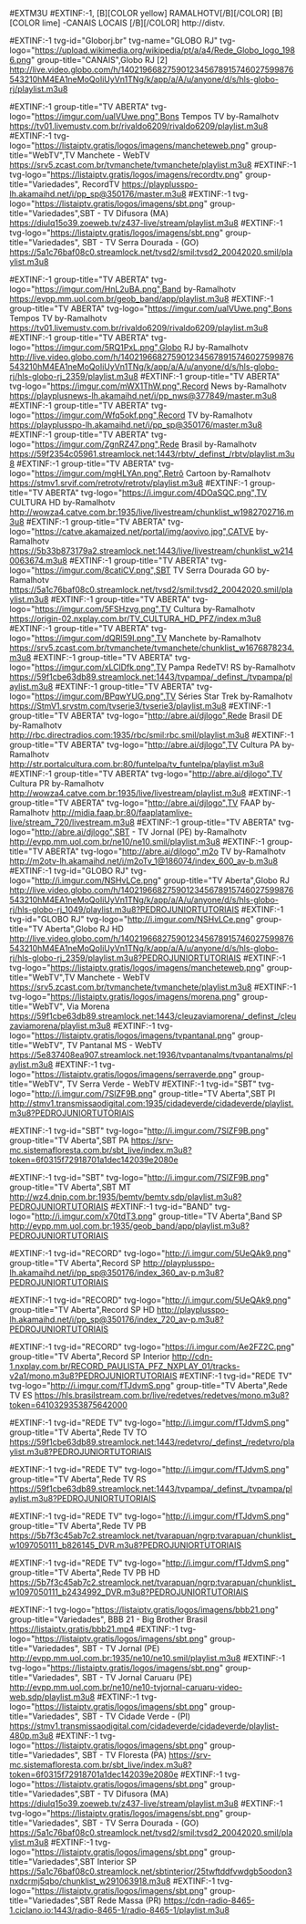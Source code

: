 
#EXTM3U
#EXTINF:-1, [B][COLOR  yellow] RAMALHOTV[/B][/COLOR]  [B][COLOR lime] -CANAIS LOCAIS [/B][/COLOR]
http://distv.

#EXTINF:-1 tvg-id="Globorj.br" tvg-name="GLOBO RJ" tvg-logo="https://upload.wikimedia.org/wikipedia/pt/a/a4/Rede_Globo_logo_1986.png" group-title="CANAIS",Globo RJ [2]
http://live.video.globo.com/h/1402196682759012345678915746027599876543210hM4EA1neMoQoIiUyVn1TNg/k/app/a/A/u/anyone/d/s/hls-globo-rj/playlist.m3u8

#EXTINF:-1 group-title="TV ABERTA" tvg-logo="https://imgur.com/ualVUwe.png",Bons Tempos TV by-Ramalhotv
https://tv01.livemustv.com.br/rivaldo6209/rivaldo6209/playlist.m3u8
#EXTINF:-1 tvg-logo="https://listaiptv.gratis/logos/imagens/mancheteweb.png" group-title="WebTV",TV Manchete - WebTV
https://srv5.zcast.com.br/tvmanchete/tvmanchete/playlist.m3u8
#EXTINF:-1 tvg-logo="https://listaiptv.gratis/logos/imagens/recordtv.png" group-title="Variedades", RecordTV
https://playplusspo-lh.akamaihd.net/i/pp_sp@350176/master.m3u8
#EXTINF:-1 tvg-logo="https://listaiptv.gratis/logos/imagens/sbt.png" group-title="Variedades",SBT - TV Difusora (MA)
https://diulq15o39.zoeweb.tv/z437-live/stream/playlist.m3u8
#EXTINF:-1 tvg-logo="https://listaiptv.gratis/logos/imagens/sbt.png" group-title="Variedades", SBT - TV Serra Dourada - (GO)
https://5a1c76baf08c0.streamlock.net/tvsd2/smil:tvsd2_20042020.smil/playlist.m3u8

#EXTINF:-1 group-title="TV ABERTA" tvg-logo="https://imgur.com/HnL2uBA.png",Band by-Ramalhotv
https://evpp.mm.uol.com.br/geob_band/app/playlist.m3u8
#EXTINF:-1 group-title="TV ABERTA" tvg-logo="https://imgur.com/ualVUwe.png",Bons Tempos TV by-Ramalhotv
https://tv01.livemustv.com.br/rivaldo6209/rivaldo6209/playlist.m3u8
#EXTINF:-1 group-title="TV ABERTA" tvg-logo="https://imgur.com/5RQ1PxL.png",Globo RJ by-Ramalhotv
http://live.video.globo.com/h/1402196682759012345678915746027599876543210hM4EA1neMoQoIiUyVn1TNg/k/app/a/A/u/anyone/d/s/hls-globo-rj/hls-globo-rj_2359/playlist.m3u8
#EXTINF:-1 group-title="TV ABERTA" tvg-logo="https://imgur.com/mWX1ThW.png",Record News by-Ramalhotv
https://playplusnews-lh.akamaihd.net/i/pp_nws@377849/master.m3u8
#EXTINF:-1 group-title="TV ABERTA" tvg-logo="https://imgur.com/Wfq5okf.png",Record TV by-Ramalhotv
https://playplusspo-lh.akamaihd.net/i/pp_sp@350176/master.m3u8
#EXTINF:-1 group-title="TV ABERTA" tvg-logo="https://imgur.com/ZgnRZ47.png",Rede Brasil by-Ramalhotv
https://59f2354c05961.streamlock.net:1443/rbtv/_definst_/rbtv/playlist.m3u8
#EXTINF:-1 group-title="TV ABERTA" tvg-logo="https://imgur.com/mgHLYAn.png",Retrô Cartoon by-Ramalhotv
https://stmv1.srvif.com/retrotv/retrotv/playlist.m3u8
#EXTINF:-1 group-title="TV ABERTA" tvg-logo="https://i.imgur.com/4DOaSQC.png",TV CULTURA HD by-Ramalhotv
http://wowza4.catve.com.br:1935/live/livestream/chunklist_w1982702716.m3u8
#EXTINF:-1 group-title="TV ABERTA" tvg-logo="https://catve.akamaized.net/portal/img/aovivo.jpg",CATVE by-Ramalhotv
https://5b33b873179a2.streamlock.net:1443/live/livestream/chunklist_w2140063674.m3u8
#EXTINF:-1 group-title="TV ABERTA" tvg-logo="https://imgur.com/8catiCV.png",SBT TV Serra Dourada GO by-Ramalhotv
https://5a1c76baf08c0.streamlock.net/tvsd2/smil:tvsd2_20042020.smil/playlist.m3u8
#EXTINF:-1 group-title="TV ABERTA" tvg-logo="https://imgur.com/5FSHzvg.png",TV Cultura by-Ramalhotv
https://origin-02.nxplay.com.br/TV_CULTURA_HD_PFZ/index.m3u8
#EXTINF:-1 group-title="TV ABERTA" tvg-logo="https://imgur.com/dQRl59I.png",TV Manchete by-Ramalhotv
https://srv5.zcast.com.br/tvmanchete/tvmanchete/chunklist_w1676878234.m3u8
#EXTINF:-1 group-title="TV ABERTA" tvg-logo="https://imgur.com/xLClDfk.png",TV Pampa RedeTV! RS by-Ramalhotv
https://59f1cbe63db89.streamlock.net:1443/tvpampa/_definst_/tvpampa/playlist.m3u8
#EXTINF:-1 group-title="TV ABERTA" tvg-logo="https://imgur.com/BPqwYUG.png",TV Séries Star Trek by-Ramalhotv
https://StmV1.srvstm.com/tvserie3/tvserie3/playlist.m3u8
#EXTINF:-1 group-title="TV ABERTA" tvg-logo="http://abre.ai/djlogo",Rede Brasil DE by-Ramalhotv
http://rbc.directradios.com:1935/rbc/smil:rbc.smil/playlist.m3u8
#EXTINF:-1 group-title="TV ABERTA" tvg-logo="http://abre.ai/djlogo",TV Cultura PA by-Ramalhotv
http://str.portalcultura.com.br:80/funtelpa/tv_funtelpa/playlist.m3u8
#EXTINF:-1 group-title="TV ABERTA" tvg-logo="http://abre.ai/djlogo",TV Cultura PR by-Ramalhotv
http://wowza4.catve.com.br:1935/live/livestream/playlist.m3u8
#EXTINF:-1 group-title="TV ABERTA" tvg-logo="http://abre.ai/djlogo",TV FAAP by-Ramalhotv
http://midia.faap.br:80/faaplatamlive-live/stream_720/livestream.m3u8
#EXTINF:-1 group-title="TV ABERTA" tvg-logo="http://abre.ai/djlogo",SBT - TV Jornal (PE) by-Ramalhotv
http://evpp.mm.uol.com.br/ne10/ne10.smil/playlist.m3u8
#EXTINF:-1 group-title="TV ABERTA" tvg-logo="http://abre.ai/djlogo",m2o TV by-Ramalhotv
http://m2otv-lh.akamaihd.net/i/m2oTv_1@186074/index_600_av-b.m3u8
#EXTINF:-1 tvg-id="GLOBO RJ" tvg-logo="http://i.imgur.com/NSHvLCe.png" group-title="TV Aberta",Globo RJ
http://live.video.globo.com/h/1402196682759012345678915746027599876543210hM4EA1neMoQoIiUyVn1TNg/k/app/a/A/u/anyone/d/s/hls-globo-rj/hls-globo-rj_1049/playlist.m3u8?PEDROJUNIORTUTORIAIS
#EXTINF:-1 tvg-id="GLOBO RJ" tvg-logo="http://i.imgur.com/NSHvLCe.png" group-title="TV Aberta",Globo RJ HD
http://live.video.globo.com/h/1402196682759012345678915746027599876543210hM4EA1neMoQoIiUyVn1TNg/k/app/a/A/u/anyone/d/s/hls-globo-rj/hls-globo-rj_2359/playlist.m3u8?PEDROJUNIORTUTORIAIS
#EXTINF:-1 tvg-logo="https://listaiptv.gratis/logos/imagens/mancheteweb.png" group-title="WebTV",TV Manchete - WebTV
https://srv5.zcast.com.br/tvmanchete/tvmanchete/playlist.m3u8
#EXTINF:-1 tvg-logo="https://listaiptv.gratis/logos/imagens/morena.png" group-title="WebTV", Via Morena
https://59f1cbe63db89.streamlock.net:1443/cleuzaviamorena/_definst_/cleuzaviamorena/playlist.m3u8
#EXTINF:-1 tvg-logo="https://listaiptv.gratis/logos/imagens/tvpantanal.png" group-title="WebTV", TV Pantanal MS - WebTV
https://5e837408ea907.streamlock.net:1936/tvpantanalms/tvpantanalms/playlist.m3u8
#EXTINF:-1 tvg-logo="https://listaiptv.gratis/logos/imagens/serraverde.png" group-title="WebTV", TV Serra Verde - WebTV
#EXTINF:-1 tvg-id="SBT" tvg-logo="http://i.imgur.com/7SlZF9B.png" group-title="TV Aberta",SBT PI
http://stmv1.transmissaodigital.com:1935/cidadeverde/cidadeverde/playlist.m3u8?PEDROJUNIORTUTORIAIS

#EXTINF:-1 tvg-id="SBT" tvg-logo="http://i.imgur.com/7SlZF9B.png" group-title="TV Aberta",SBT PA
https://srv-mc.sistemafloresta.com.br/sbt_live/index.m3u8?token=6f0315f72918701a1dec142039e2080e

#EXTINF:-1 tvg-id="SBT" tvg-logo="http://i.imgur.com/7SlZF9B.png" group-title="TV Aberta",SBT MT
http://wz4.dnip.com.br:1935/bemtv/bemtv.sdp/playlist.m3u8?PEDROJUNIORTUTORIAIS
#EXTINF:-1 tvg-id="BAND" tvg-logo="http://i.imgur.com/x70tdT3.png" group-title="TV Aberta",Band SP
http://evpp.mm.uol.com.br:1935/geob_band/app/playlist.m3u8?PEDROJUNIORTUTORIAIS

#EXTINF:-1 tvg-id="RECORD" tvg-logo="http://i.imgur.com/5UeQAk9.png" group-title="TV Aberta",Record SP
http://playplusspo-lh.akamaihd.net/i/pp_sp@350176/index_360_av-p.m3u8?PEDROJUNIORTUTORIAIS

#EXTINF:-1 tvg-id="RECORD" tvg-logo="http://i.imgur.com/5UeQAk9.png" group-title="TV Aberta",Record SP HD
http://playplusspo-lh.akamaihd.net/i/pp_sp@350176/index_720_av-p.m3u8?PEDROJUNIORTUTORIAIS

#EXTINF:-1 tvg-id="RECORD" tvg-logo="https://i.imgur.com/Ae2FZ2C.png" group-title="TV Aberta",Record SP Interior
http://cdn-1.nxplay.com.br/RECORD_PAULISTA_PFZ_NXPLAY_01/tracks-v2a1/mono.m3u8?PEDROJUNIORTUTORIAIS
#EXTINF:-1 tvg-id="REDE TV" tvg-logo="http://i.imgur.com/fTJdvmS.png" group-title="TV Aberta",Rede TV ES
https://hls.brasilstream.com.br/live/redetves/redetves/mono.m3u8?token=6410329353875642000

#EXTINF:-1 tvg-id="REDE TV" tvg-logo="http://i.imgur.com/fTJdvmS.png" group-title="TV Aberta",Rede TV TO
https://59f1cbe63db89.streamlock.net:1443/redetvro/_definst_/redetvro/playlist.m3u8?PEDROJUNIORTUTORIAIS

#EXTINF:-1 tvg-id="REDE TV" tvg-logo="http://i.imgur.com/fTJdvmS.png" group-title="TV Aberta",Rede TV RS
https://59f1cbe63db89.streamlock.net:1443/tvpampa/_definst_/tvpampa/playlist.m3u8?PEDROJUNIORTUTORIAIS

#EXTINF:-1 tvg-id="REDE TV" tvg-logo="http://i.imgur.com/fTJdvmS.png" group-title="TV Aberta",Rede TV PB
https://5b7f3c45ab7c2.streamlock.net/tvarapuan/ngrp:tvarapuan/chunklist_w1097050111_b826145_DVR.m3u8?PEDROJUNIORTUTORIAIS

#EXTINF:-1 tvg-id="REDE TV" tvg-logo="http://i.imgur.com/fTJdvmS.png" group-title="TV Aberta",Rede TV PB HD
https://5b7f3c45ab7c2.streamlock.net/tvarapuan/ngrp:tvarapuan/chunklist_w1097050111_b2434992_DVR.m3u8?PEDROJUNIORTUTORIAIS

#EXTINF:-1 tvg-logo="https://listaiptv.gratis/logos/imagens/bbb21.png" group-title="Variedades", BBB 21 - Big Brother Brasil
https://listaiptv.gratis/bbb21.mp4
#EXTINF:-1 tvg-logo="https://listaiptv.gratis/logos/imagens/sbt.png" group-title="Variedades", SBT - TV Jornal (PE)
http://evpp.mm.uol.com.br:1935/ne10/ne10.smil/playlist.m3u8
 #EXTINF:-1 tvg-logo="https://listaiptv.gratis/logos/imagens/sbt.png" group-title="Variedades", SBT - TV Jornal Caruaru (PE)
http://evpp.mm.uol.com.br/ne10/ne10-tvjornal-caruaru-video-web.sdp/playlist.m3u8
#EXTINF:-1 tvg-logo="https://listaiptv.gratis/logos/imagens/sbt.png" group-title="Variedades", SBT - TV Cidade Verde - (PI)
https://stmv1.transmissaodigital.com/cidadeverde/cidadeverde/playlist-480p.m3u8
#EXTINF:-1 tvg-logo="https://listaiptv.gratis/logos/imagens/sbt.png" group-title="Variedades", SBT - TV Floresta (PA)
https://srv-mc.sistemafloresta.com.br/sbt_live/index.m3u8?token=6f0315f72918701a1dec142039e2080e
#EXTINF:-1 tvg-logo="https://listaiptv.gratis/logos/imagens/sbt.png" group-title="Variedades",SBT - TV Difusora (MA)
https://diulq15o39.zoeweb.tv/z437-live/stream/playlist.m3u8
#EXTINF:-1 tvg-logo="https://listaiptv.gratis/logos/imagens/sbt.png" group-title="Variedades", SBT - TV Serra Dourada - (GO)
https://5a1c76baf08c0.streamlock.net/tvsd2/smil:tvsd2_20042020.smil/playlist.m3u8
#EXTINF:-1 tvg-logo="https://listaiptv.gratis/logos/imagens/sbt.png" group-title="Variedades",SBT Interior SP
https://5a1c76baf08c0.streamlock.net/sbtinterior/25twftddfvwdgb5oodon3nxdcrmj5qbo/chunklist_w291063918.m3u8
#EXTINF:-1 tvg-logo="https://listaiptv.gratis/logos/imagens/sbt.png" group-title="Variedades",SBT Rede Massa (PR)
https://cdn-radio-8465-1.ciclano.io:1443/radio-8465-1/radio-8465-1/playlist.m3u8

